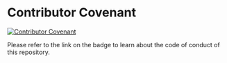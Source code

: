 # Contributor Covenant

[![Contributor Covenant](https://img.shields.io/badge/Contributor%20Covenant-2.1-4baaaa.svg)](https://github.com/maplibre/maplibre/blob/main/CODE_OF_CONDUCT.md)

Please refer to the link on the badge to learn about the code of conduct of this repository.
